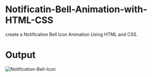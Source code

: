 # Notificatin-Bell-Animation-with-HTML-CSS
create a Notification Bell Icon Animation Using HTML and CSS.
# Output
![Notification-Bell-Icon](https://github.com/Educornerz/Notificatin-Bell-Animation-with-HTML-CSS/assets/137485365/06dca10e-5154-4248-b76c-06358ec0d875)
